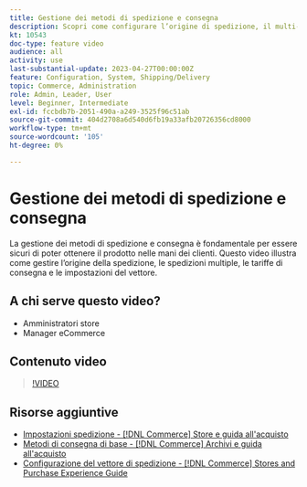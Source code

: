 ```yaml
---
title: Gestione dei metodi di spedizione e consegna
description: Scopri come configurare l’origine di spedizione, il multi-shipping, la tariffa di consegna e le impostazioni del vettore per il tuo store Commerce.
kt: 10543
doc-type: feature video
audience: all
activity: use
last-substantial-update: 2023-04-27T00:00:00Z
feature: Configuration, System, Shipping/Delivery
topic: Commerce, Administration
role: Admin, Leader, User
level: Beginner, Intermediate
exl-id: fccbdb7b-2051-490a-a249-3525f96c51ab
source-git-commit: 404d2708a6d540d6fb19a33afb20726356cd8000
workflow-type: tm+mt
source-wordcount: '105'
ht-degree: 0%

---
```


# Gestione dei metodi di spedizione e consegna

La gestione dei metodi di spedizione e consegna è fondamentale per essere sicuri di poter ottenere il prodotto nelle mani dei clienti. Questo video illustra come gestire l’origine della spedizione, le spedizioni multiple, le tariffe di consegna e le impostazioni del vettore.

## A chi serve questo video?

- Amministratori store
- Manager eCommerce

## Contenuto video

>[!VIDEO](https://video.tv.adobe.com/v/3410207?quality=12&learn=on&captions=ita)

## Risorse aggiuntive

- [Impostazioni spedizione - [!DNL Commerce] Store e guida all&#39;acquisto](https://experienceleague.adobe.com/docs/commerce-admin/stores-sales/delivery/shipping-settings.html?lang=it)
- [Metodi di consegna di base - [!DNL Commerce] Archivi e guida all&#39;acquisto](https://experienceleague.adobe.com/docs/commerce-admin/stores-sales/delivery/delivery.html?lang=it#basic-delivery-methods)
- [Configurazione del vettore di spedizione - [!DNL Commerce] Stores and Purchase Experience Guide](https://experienceleague.adobe.com/docs/commerce-admin/stores-sales/delivery/shipping-carriers/carriers.html?lang=it)
